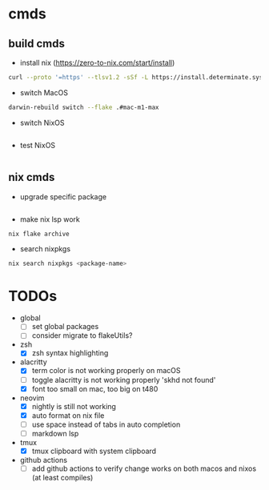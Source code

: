 # cmds
## build cmds
- install nix (https://zero-to-nix.com/start/install)
```bash
curl --proto '=https' --tlsv1.2 -sSf -L https://install.determinate.systems/nix | sh -s -- install
```
- switch MacOS
```bash
darwin-rebuild switch --flake .#mac-m1-max
```

- switch NixOS
```bash
```

- test NixOS
```bash
```

## nix cmds
- upgrade specific package
```bash
```

- make nix lsp work
```bash
nix flake archive
```

- search nixpkgs
```bash
nix search nixpkgs <package-name>
```

# TODOs
- global
	- [ ] set global packages
	- [ ] consider migrate to flakeUtils?
- zsh
	- [x] zsh syntax highlighting
- alacritty 
	- [x] term color is not working properly on macOS
	- [ ] toggle alacritty is not working properly 'skhd not found'
	- [x] font too small on mac, too big on t480
- neovim
	- [x] nightly is still not working
	- [x] auto format on nix file
	- [ ] use space instead of tabs in auto completion
    - [ ] markdown lsp
- tmux
	- [x] tmux clipboard with system clipboard
- github actions
	- [ ] add github actions to verify change works on both macos and nixos (at least compiles)
